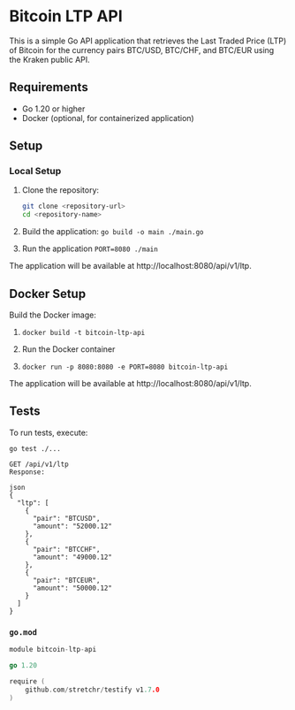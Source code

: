 # Bitcoin LTP API

This is a simple Go API application that retrieves the Last Traded Price (LTP) of Bitcoin for the currency pairs BTC/USD, BTC/CHF, and BTC/EUR using the Kraken public API.

## Requirements

- Go 1.20 or higher
- Docker (optional, for containerized application)

## Setup

### Local Setup

1. Clone the repository:
   ```sh
   git clone <repository-url>
   cd <repository-name>
   ```

1. Build the application: ```go build -o main ./main.go```
2. Run the application ```PORT=8080 ./main```


The application will be available at http://localhost:8080/api/v1/ltp.

## Docker Setup
Build the Docker image:

1. `docker build -t bitcoin-ltp-api`

2. Run the Docker container

3. `docker run -p 8080:8080 -e PORT=8080 bitcoin-ltp-api`

The application will be available at http://localhost:8080/api/v1/ltp.

## Tests
To run tests, execute:

`go test ./...`
``` API
GET /api/v1/ltp
Response:

json
{
  "ltp": [
    {
      "pair": "BTCUSD",
      "amount": "52000.12"
    },
    {
      "pair": "BTCCHF",
      "amount": "49000.12"
    },
    {
      "pair": "BTCEUR",
      "amount": "50000.12"
    }
  ]
}
```

### `go.mod`
```go
module bitcoin-ltp-api

go 1.20

require (
	github.com/stretchr/testify v1.7.0
)
